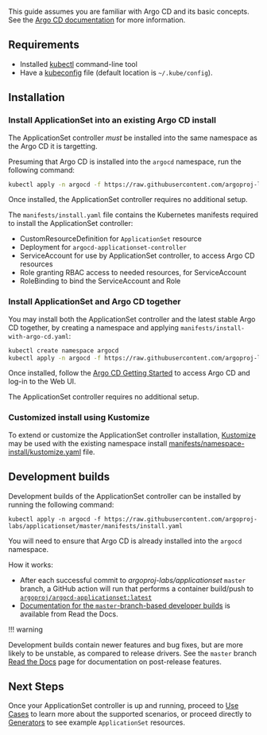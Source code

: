 This guide assumes you are familiar with Argo CD and its basic concepts. See the [Argo CD documentation](https://argoproj.github.io/argo-cd/core_concepts/) for more information.
    
## Requirements

* Installed [kubectl](https://kubernetes.io/docs/tasks/tools/install-kubectl/) command-line tool
* Have a [kubeconfig](https://kubernetes.io/docs/tasks/access-application-cluster/configure-access-multiple-clusters/) file (default location is `~/.kube/config`).

## Installation

### Install ApplicationSet into an existing Argo CD install

The ApplicationSet controller *must* be installed into the same namespace as the Argo CD it is targetting.

Presuming that Argo CD is installed into the `argocd` namespace, run the following command:

```bash
kubectl apply -n argocd -f https://raw.githubusercontent.com/argoproj-labs/applicationset/master/manifests/install.yaml
```

Once installed, the ApplicationSet controller requires no additional setup.

The `manifests/install.yaml` file contains the Kubernetes manifests required to install the ApplicationSet controller:

- CustomResourceDefinition for `ApplicationSet` resource
- Deployment for `argocd-applicationset-controller`
- ServiceAccount for use by ApplicationSet controller, to access Argo CD resources
- Role granting RBAC access to needed resources, for ServiceAccount
- RoleBinding to bind the ServiceAccount and Role


### Install ApplicationSet and Argo CD together

You may install both the ApplicationSet controller and the latest stable Argo CD together, by creating a namespace and applying `manifests/install-with-argo-cd.yaml`:

```bash
kubectl create namespace argocd
kubectl apply -n argocd -f https://raw.githubusercontent.com/argoproj-labs/applicationset/master/manifests/install-with-argo-cd.yaml
```

Once installed, follow the [Argo CD Getting Started](https://argoproj.github.io/argo-cd/getting_started/) to access Argo CD and log-in to the Web UI.

The ApplicationSet controller requires no additional setup.

### Customized install using Kustomize

To extend or customize the ApplicationSet controller installation, [Kustomize](https://kustomize.io/) may be used with the existing namespace install [manifests/namespace-install/kustomize.yaml](https://github.com/argoproj-labs/applicationset/blob/master/manifests/namespace-install/kustomization.yaml) file.


## Development builds

Development builds of the ApplicationSet controller can be installed by running the following command:
```
kubectl apply -n argocd -f https://raw.githubusercontent.com/argoproj-labs/applicationset/master/manifests/install.yaml
```

You will need to ensure that Argo CD is already installed into the `argocd` namespace.

How it works:

- After each successful commit to *argoproj-labs/applicationset* `master` branch, a GitHub action will run that performs a container build/push to [`argoproj/argocd-applicationset:latest`](https://quay.io/repository/argoproj/argocd-applicationset?tab=tags )
- [Documentation for the `master`-branch-based developer builds](https://argocd-applicationset.readthedocs.io/en/master/)  is available from Read the Docs.

!!! warning

Development builds contain newer features and bug fixes, but are more likely to be unstable, as compared to release drivers.
See the `master` branch [Read the Docs](https://argocd-applicationset.readthedocs.io/en/master/) page for documentation on post-release features.


## Next Steps

Once your ApplicationSet controller is up and running, proceed to [Use Cases](Use-Cases.md) to learn more about the supported scenarios, or proceed directly to [Generators](Generators.md) to see example `ApplicationSet` resources. 